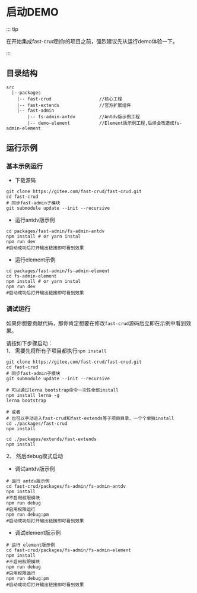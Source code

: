 # 启动DEMO

::: tip

在开始集成fast-crud到你的项目之前，强烈建议先从运行demo体验一下。

:::
## 目录结构
```
src
  |--packages    
    |-- fast-crud                  //核心工程
    |-- fast-extends               //官方扩展组件
    |-- fast-admin
        |-- fs-admin-antdv         //Antdv版示例工程
        |-- demo-element           //Element版示例工程,后续会改造成fs-admin-element

```

## 运行示例

### 基本示例运行

* 下载源码
```shell
git clone https://gitee.com/fast-crud/fast-crud.git
cd fast-crud
# 同步fast-admin子模块
git submodule update --init --recursive
```

* 运行antdv版示例
```shell
cd packages/fast-admin/fs-admin-antdv
npm install # or yarn instal
npm run dev
#启动成功后打开输出链接即可看到效果
```

* 运行element示例
```shell
cd packages/fast-admin/fs-admin-element
cd fs-admin-element
npm install # or yarn instal
npm run dev
#启动成功后打开输出链接即可看到效果
```



### 调试运行
如果你想要贡献代码，那你肯定想要在修改`fast-crud`源码后立即在示例中看到效果。    

请按如下步骤启动：    
1、 需要先将所有子项目都执行`npm install` 
```shell script
git clone https://gitee.com/fast-crud/fast-crud.git
cd fast-crud
# 同步fast-admin子模块
git submodule update --init --recursive

# 可以通过lerna bootstrap命令一次性全部install
npm install lerna -g
lerna bootstrap

# 或者
# 也可以手动进入fast-crud和fast-extends等子项目目录，一个个单独install
cd ./packages/fast-crud
npm install

cd ./packages/extends/fast-extends
npm install

```

2、 然后debug模式启动

 * 调试antdv版示例
```shell script
# 运行 antdv版示例
cd fast-crud/packages/fs-admin/fs-admin-antdv  
npm install  
#不启用权限模块
npm run debug
#启用权限运行
npm run debug:pm
#启动成功后打开输出链接即可看到效果
```
* 调试element版示例
```shell script
# 运行 element版示例
cd fast-crud/packages/fs-admin/fs-admin-element  
npm install  
#不启用权限模块
npm run debug
#启用权限运行
npm run debug:pm
#启动成功后打开输出链接即可看到效果
```




